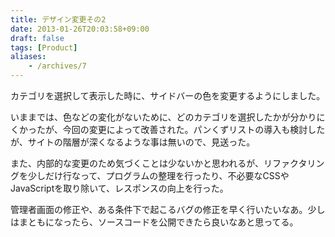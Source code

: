 ```yaml
---
title: デザイン変更その2
date: 2013-01-26T20:03:58+09:00
draft: false
tags: [Product]
aliases:
    - /archives/7
---
```


カテゴリを選択して表示した時に、サイドバーの色を変更するようにしました。

いままでは、色などの変化がないために、どのカテゴリを選択したかが分かりにくかったが、今回の変更によって改善された。パンくずリストの導入も検討したが、サイトの階層が深くなるような事は無いので、見送った。



また、内部的な変更のため気づくことは少ないかと思われるが、リファクタリングを少しだけ行なって、プログラムの整理を行ったり、不必要なCSSやJavaScriptを取り除いて、レスポンスの向上を行った。



管理者画面の修正や、ある条件下で起こるバグの修正を早く行いたいなあ。少しはまともになったら、ソースコードを公開できたら良いなあと思ってる。

